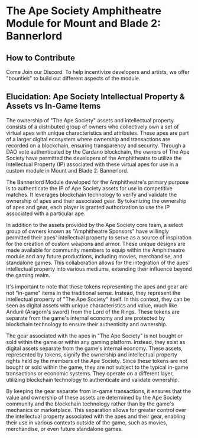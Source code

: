 # The Ape Society Amphitheatre Module for Mount and Blade 2: Bannerlord

## How to Contribute

Come Join our Discord. To help incentivize developers and artists, we offer "bounties" to build out different aspects of the module.



## Elucidation: Ape Society Intellectual Property & Assets vs In-Game Items 

The ownership of "The Ape Society" assets and intellectual property consists of a distributed group of owners who collectively own a set of virtual apes with unique characteristics and attributes. These apes are part of a larger digital ecosystem where ownership and transactions are recorded on a blockchain, ensuring transparency and security. Through a DAO vote authenticated by the Cardano blockchain, the owners of The Ape Society have permitted the developers of the Amphitheatre to utilize the Intellectual Property (IP) associated with these virtual apes for use in a custom module in Mount and Blade 2: Bannerlord.

The Bannerlord Module developed for the Amphitheatre's primary purpose is to authenticate the IP of Ape Society assets for use in competitive matches. It leverages blockchain technology to verify and validate the ownership of apes and their associated gear. By tokenizing the ownership of apes and gear, each player is granted authorization to use the IP associated with a particular ape.

In addition to the assets provided by the Ape Society core team, a select group of owners known as "Amphitheatre Sponsors" have willingly permitted their apes' intellectual property to serve as a source of inspiration for the creation of custom weapons and armor. These unique designs are made available for community members to equip within the Amphitheatre module and any future productions, including movies, merchandise, and standalone games. This collaboration allows for the integration of the apes' intellectual property into various mediums, extending their influence beyond the gaming realm.

It's important to note that these tokens representing the apes and gear are not "in-game" items in the traditional sense. Instead, they represent the intellectual property of "The Ape Society" itself. In this context, they can be seen as digital assets with unique characteristics and value, much like Anduril (Aragorn's sword) from the Lord of the Rings. These tokens are separate from the game's internal economy and are protected by blockchain technology to ensure their authenticity and ownership.

The gear associated with the apes in "The Ape Society" is not bought or sold within the game or within any gaming platform. Instead, they exist as digital assets separate from the game's internal economy. These assets, represented by tokens, signify the ownership and intellectual property rights held by the members of the Ape Society. Since these tokens are not bought or sold within the game, they are not subject to the typical in-game transactions or economic systems. They operate on a different layer, utilizing blockchain technology to authenticate and validate ownership.

By keeping the gear separate from in-game transactions, it ensures that the value and ownership of these assets are determined by the Ape Society community and the blockchain technology rather than by the game's mechanics or marketplace. This separation allows for greater control over the intellectual property associated with the apes and their gear, enabling their use in various contexts outside of the game, such as movies, merchandise, or even future standalone games. 